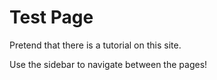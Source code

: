 # Test Page

Pretend that there is a tutorial on this site.

Use the sidebar to navigate between the pages!
